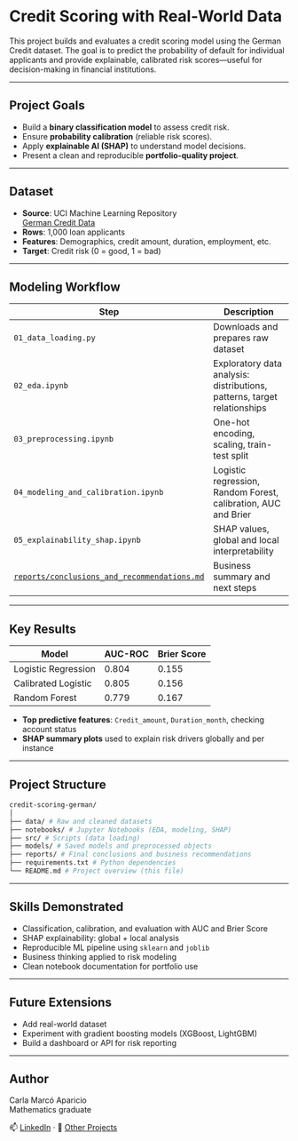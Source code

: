# Credit Scoring with Real-World Data

This project builds and evaluates a credit scoring model using the German Credit dataset. The goal is to predict the probability of default for individual applicants and provide explainable, calibrated risk scores—useful for decision-making in financial institutions.

---

## Project Goals

- Build a **binary classification model** to assess credit risk.
- Ensure **probability calibration** (reliable risk scores).
- Apply **explainable AI (SHAP)** to understand model decisions.
- Present a clean and reproducible **portfolio-quality project**.

---

## Dataset

- **Source**: UCI Machine Learning Repository  
  [German Credit Data](https://archive.ics.uci.edu/ml/datasets/statlog+(german+credit+data))
- **Rows**: 1,000 loan applicants  
- **Features**: Demographics, credit amount, duration, employment, etc.
- **Target**: Credit risk (0 = good, 1 = bad)

---

## Modeling Workflow

| Step | Description |
|------|-------------|
| `01_data_loading.py` | Downloads and prepares raw dataset |
| `02_eda.ipynb` | Exploratory data analysis: distributions, patterns, target relationships |
| `03_preprocessing.ipynb` | One-hot encoding, scaling, train-test split |
| `04_modeling_and_calibration.ipynb` | Logistic regression, Random Forest, calibration, AUC and Brier |
| `05_explainability_shap.ipynb` | SHAP values, global and local interpretability |
| [`reports/conclusions_and_recommendations.md`](./reports/conclusions_and_recommendations.md) | Business summary and next steps |

---

## Key Results

| Model                 | AUC-ROC | Brier Score |
|----------------------|---------|-------------|
| Logistic Regression  | 0.804   | 0.155       |
| Calibrated Logistic  | 0.805   | 0.156       |
| Random Forest        | 0.779   | 0.167       |

- **Top predictive features**: `Credit_amount`, `Duration_month`, checking account status
- **SHAP summary plots** used to explain risk drivers globally and per instance

---

## Project Structure

```bash
credit-scoring-german/
│
├── data/ # Raw and cleaned datasets
├── notebooks/ # Jupyter Notebooks (EDA, modeling, SHAP)
├── src/ # Scripts (data loading)
├── models/ # Saved models and preprocessed objects
├── reports/ # Final conclusions and business recommendations
├── requirements.txt # Python dependencies
└── README.md # Project overview (this file)
```


---

## Skills Demonstrated

- Classification, calibration, and evaluation with AUC and Brier Score
- SHAP explainability: global + local analysis
- Reproducible ML pipeline using `sklearn` and `joblib`
- Business thinking applied to risk modeling
- Clean notebook documentation for portfolio use

---

## Future Extensions

- Add real-world dataset
- Experiment with gradient boosting models (XGBoost, LightGBM)
- Build a dashboard or API for risk reporting

---

## Author

Carla Marcó Aparicio  
Mathematics graduate

📫 [LinkedIn](https://www.linkedin.com/in/marcocarla) · 📁 [Other Projects](https://github.com/marcocarla)

